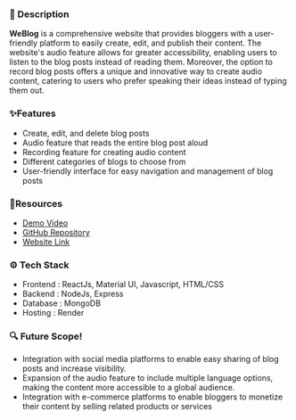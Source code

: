 ### 🚀 Description
**WeBlog** is a comprehensive website that provides bloggers with a user-friendly platform to easily create, edit, and publish their content. The website's audio feature allows for greater accessibility, enabling users to listen to the blog posts instead of reading them. Moreover, the option to record blog posts offers a unique and innovative way to create audio content, catering to users who prefer speaking their ideas instead of typing them out.

### ✨Features
  - Create, edit, and delete blog posts
  - Audio feature that reads the entire blog post aloud
  - Recording feature for creating audio content
  - Different categories of blogs to choose from
  - User-friendly interface for easy navigation and management of blog posts
   
###  🤖Resources
- [Demo Video](https://youtu.be/F7s3r0Ng6nM)
- [GitHub Repository](https://github.com/harshilshah99/WeBlog.git)
- [Website Link](https://weblog-8ej1.onrender.com)

### ⚙️ Tech Stack
- Frontend : ReactJs, Material UI, Javascript, HTML/CSS
- Backend : NodeJs, Express
- Database : MongoDB
- Hosting : Render

### 🔍 Future Scope!
- Integration with social media platforms to enable easy sharing of blog posts and increase visibility.
- Expansion of the audio feature to include multiple language options, making the content more accessible to a global audience.
- Integration with e-commerce platforms to enable bloggers to monetize their content by selling related products or services
